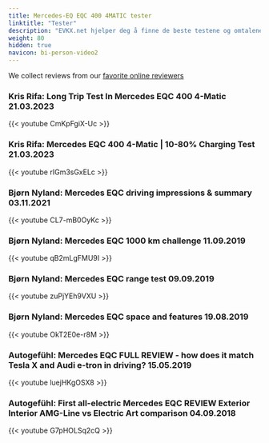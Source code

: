 ```yaml
---
title: Mercedes-EQ EQC 400 4MATIC tester
linktitle: "Tester"
description: "EVKX.net hjelper deg å finne de beste testene og omtalene av denne modellen. "
weight: 80
hidden: true
navicon: bi-person-video2
---
```

We collect reviews from our [favorite online reviewers](/guides/evreviewers/)

### Kris Rifa: Long Trip Test In Mercedes EQC 400 4-Matic 21.03.2023

{{< youtube CmKpFgiX-Uc >}}

### Kris Rifa: Mercedes EQC 400 4-Matic | 10-80% Charging Test 21.03.2023

{{< youtube rIGm3sGxELc >}}

### Bjørn Nyland: Mercedes EQC driving impressions & summary 03.11.2021

{{< youtube CL7-mB0OyKc >}}

### Bjørn Nyland: Mercedes EQC 1000 km challenge 11.09.2019

{{< youtube qB2mLgFMU9I >}}

### Bjørn Nyland: Mercedes EQC range test 09.09.2019

{{< youtube zuPjYEh9VXU >}}

### Bjørn Nyland: Mercedes EQC space and features 19.08.2019

{{< youtube OkT2E0e-r8M >}}

### Autogefühl: Mercedes EQC FULL REVIEW - how does it match Tesla X and Audi e-tron in driving? 15.05.2019

{{< youtube luejHKgOSX8 >}}

### Autogefühl: First all-electric Mercedes EQC REVIEW Exterior Interior AMG-Line vs Electric Art comparison 04.09.2018

{{< youtube G7pHOLSq2cQ >}}

